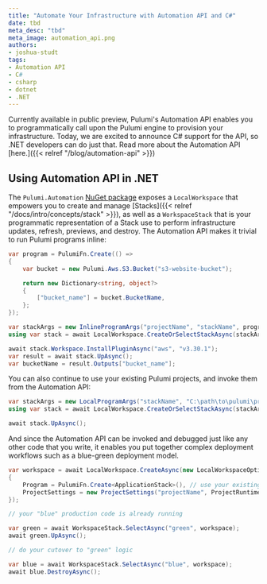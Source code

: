 ```yaml
---
title: "Automate Your Infrastructure with Automation API and C#"
date: tbd
meta_desc: "tbd"
meta_image: automation_api.png
authors:
- joshua-studt
tags:
- Automation API
- C#
- csharp
- dotnet
- .NET
---
```


Currently available in public preview, Pulumi's Automation API enables you to programmatically call upon the Pulumi engine to provision your infrastructure. Today, we are excited to announce C# support for the API, so .NET developers can do just that. Read more about the Automation API [here.]({{< relref "/blog/automation-api" >}})

## Using Automation API in .NET

The `Pulumi.Automation` [NuGet package](https://github.com/pulumi/pulumi/tree/master/sdk/dotnet/Pulumi.Automation) exposes a `LocalWorkspace` that empowers you to create and manage [Stacks]({{< relref "/docs/intro/concepts/stack" >}}), as well as a `WorkspaceStack` that is your programmatic representation of a Stack use to perform infrastructure updates, refresh, previews, and destroy. The Automation API makes it trivial to run Pulumi programs inline:

```csharp
var program = PulumiFn.Create(() =>
{
    var bucket = new Pulumi.Aws.S3.Bucket("s3-website-bucket");

    return new Dictionary<string, object?>
    {
        ["bucket_name"] = bucket.BucketName,
    };
});

var stackArgs = new InlineProgramArgs("projectName", "stackName", program);
using var stack = await LocalWorkspace.CreateOrSelectStackAsync(stackArgs);

await stack.Workspace.InstallPluginAsync("aws", "v3.30.1");
var result = await stack.UpAsync();
var bucketName = result.Outputs["bucket_name"];
```

You can also continue to use your existing Pulumi projects, and invoke them from the Automation API:

```csharp
var stackArgs = new LocalProgramArgs("stackName", "C:\path\to\pulumi\project\dir");
using var stack = await LocalWorkspace.CreateOrSelectStackAsync(stackArgs);

await stack.UpAsync();
```

And since the Automation API can be invoked and debugged just like any other code that you write, it enables you put together complex deployment workflows such as a blue-green deployment model.

```csharp
var workspace = await LocalWorkspace.CreateAsync(new LocalWorkspaceOptions
{
    Program = PulumiFn.Create<ApplicationStack>(), // use your existing Pulumi.Stack implementation
    ProjectSettings = new ProjectSettings("projectName", ProjectRuntimeName.Dotnet),
});

// your "blue" production code is already running

var green = await WorkspaceStack.SelectAsync("green", workspace);
await green.UpAsync();

// do your cutover to "green" logic

var blue = await WorkspaceStack.SelectAsync("blue", workspace);
await blue.DestroyAsync();
```